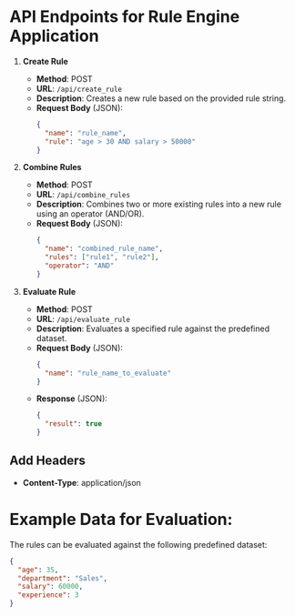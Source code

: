 # API Endpoints for Rule Engine Application

1. **Create Rule**
   - **Method**: POST
   - **URL**: `/api/create_rule`
   - **Description**: Creates a new rule based on the provided rule string.
   - **Request Body** (JSON):
     ```json
     {
       "name": "rule_name",
       "rule": "age > 30 AND salary > 50000"
     }
     ```

2. **Combine Rules**
   - **Method**: POST
   - **URL**: `/api/combine_rules`
   - **Description**: Combines two or more existing rules into a new rule using an operator (AND/OR).
   - **Request Body** (JSON):
     ```json
     {
       "name": "combined_rule_name",
       "rules": ["rule1", "rule2"],
       "operator": "AND"
     }
     ```

3. **Evaluate Rule**
   - **Method**: POST
   - **URL**: `/api/evaluate_rule`
   - **Description**: Evaluates a specified rule against the predefined dataset.
   - **Request Body** (JSON):
     ```json
     {
       "name": "rule_name_to_evaluate"
     }
     ```
   - **Response** (JSON):
     ```json
     {
       "result": true
     }
     ```
## Add Headers
- **Content-Type**: application/json

# Example Data for Evaluation:
The rules can be evaluated against the following predefined dataset:
```json
{
  "age": 35,
  "department": "Sales",
  "salary": 60000,
  "experience": 3
}
